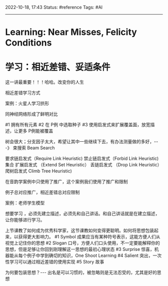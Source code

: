 2022-10-18, 17:43
Status: #reference 
Tags: #AI 

---
# Learning: Near Misses, Felicity Conditions

# 学习：相近差错、妥适条件

  
这一讲最重要！！！哈哈。改变你的人生

相近差错学习方式

案例：火星人学习拱形

同神经网络形成了鲜明对比

#1 拥有所有元素
#2 在 P例 中选取种子
#3 使用启发式来扩展覆盖面，放宽描述，让更多 P例能被覆盖

树会很大；分支因子太大，希望让其中一些继续下去，有办法测量做的多好，---》 束搜索 Beam Search

要求链启发式（Require Link Heuristic)
禁止链启发式（Forbid Link Heuristic)
集合 扩展启发式 （Extend Set Heuristic）
丢链启发式 （Drop Link Heuristic）
爬树启发式 Climb Tree Heuristic)

在音韵学案例中只使用了推广，这个案例我们使用了推广和限制

例子总对应推广，相近差错总对应限制

案例：老师学生模型

想要学习 ，必须先建立描述，必须先和自己讲话。和自己讲话就是在建立描述，让你能够进行学习。

上节课教了如何成为优秀科学家，这节课教如何变得更聪明。如何将思想包装起来，以获得更大影响力。
#1 Symbol 成果应当有某种符号表示，这能方便人们从视觉上记住你的思想
#2 Slogan 口号，方便人们口头使用，不一定要能解释你的思想，但是足够让你回到刚理解这一思想的最初心理状态
#3 Surprise 惊喜，机器能从每个例子中学到确切的知识，One Shoot Learning
#4 Salient 突出，一次性学习可以通过相近差错的使用实现
#5 Story 故事

为何要包装思想？--- 出名是可以习惯的，被忽略则是无法忍受的，尤其是好的思想